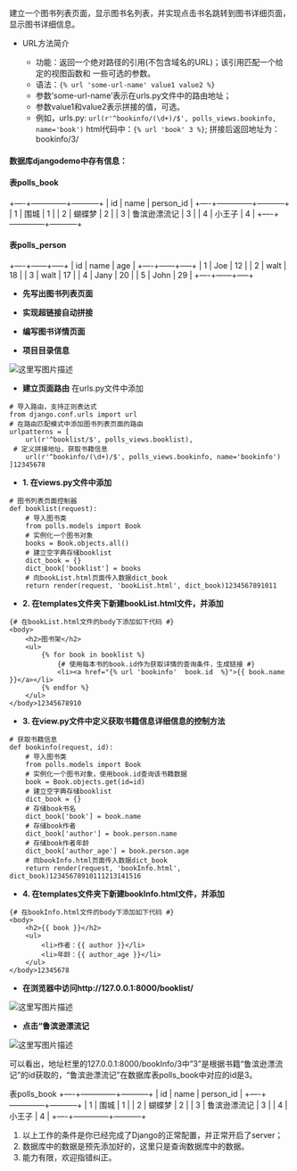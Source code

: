 建立一个图书列表页面，显示图书名列表，并实现点击书名跳转到图书详细页面，显示图书详细信息。

- URL方法简介

   

   

  - 功能：返回一个绝对路径的引用(不包含域名的URL)；该引用匹配一个给定的视图函数和 
    一些可选的参数。
  - 语法：`{% url 'some-url-name' value1 value2 %}`
  - 参数’some-url-name’表示在urls.py文件中的路由地址；
  - 参数value1和value2表示拼接的值，可选。
  - 例如，urls.py: `url(r'^bookinfo/(\d+)/$', polls_views.bookinfo, name='book')` 
    html代码中：`{% url 'book' 3 %}`; 
    拼接后返回地址为：bookinfo/3/

#### **数据库djangodemo中存有信息：**

#### **表polls_book**

+—-+————–+———–+ 
| id | name | person_id | 
+—-+————–+———–+ 
| 1 | 围城 | 1 | 
| 2 | 蝴蝶梦 | 2 | 
| 3 | 鲁滨逊漂流记 | 3 | 
| 4 | 小王子 | 4 | 
+—-+————–+———–+

#### **表polls_person**

+—-+——+—–+ 
| id | name | age | 
+—-+——+—–+ 
| 1 | Joe | 12 | 
| 2 | walt | 18 | 
| 3 | walt | 17 | 
| 4 | Jany | 20 | 
| 5 | John | 29 | 
+—-+——+—–+

- **先写出图书列表页面**
- **实现超链接自动拼接**
- **编写图书详情页面**

- **项目目录信息**

![这里写图片描述](https://img-blog.csdn.net/20171221235756514?watermark/2/text/aHR0cDovL2Jsb2cuY3Nkbi5uZXQvY2hlbmdjaGVuZzk1NTg4/font/5a6L5L2T/fontsize/400/fill/I0JBQkFCMA==/dissolve/70/gravity/SouthEast)

- **建立页面路由** 
  在urls.py文件中添加

```
# 导入路由，支持正则表达式
from django.conf.urls import url
# 在路由匹配模式中添加图书列表页面的路由
urlpatterns = [
    url(r'^booklist/$', polls_views.booklist),
 # 定义拼接地址，获取书籍信息
    url(r'^bookinfo/(\d+)/$', polls_views.bookinfo, name='bookinfo')
]12345678
```

- **1. 在views.py文件中添加**

```
# 图书列表页面控制器
def booklist(request):
    # 导入图书类
    from polls.models import Book
    # 实例化一个图书对象
    books = Book.objects.all()
    # 建立空字典存储booklist
    dict_book = {}
    dict_book['booklist'] = books
    # 向bookList.html页面传入数据dict_book
    return render(request, 'bookList.html', dict_book)1234567891011
```

- **2. 在templates文件夹下新建bookList.html文件，并添加**

```
{# 在bookList.html文件的body下添加如下代码 #}
<body>
    <h2>图书架</h2>
    <ul>
        {% for book in booklist %}
            {# 使用每本书的book.id作为获取详情的查询条件，生成链接 #}
            <li><a href="{% url 'bookinfo'  book.id  %}">{{ book.name }}</a></li>
        {% endfor %}
    </ul>
</body>12345678910
```

- **3. 在view.py文件中定义获取书籍信息详细信息的控制方法**

```
# 获取书籍信息
def bookinfo(request, id):
    # 导入图书类
    from polls.models import Book
    # 实例化一个图书对象，使用book.id查询该书籍数据
    book = Book.objects.get(id=id)
    # 建立空字典存储booklist
    dict_book = {}
    # 存储book书名
    dict_book['book'] = book.name
    # 存储book作者
    dict_book['author'] = book.person.name
    # 存储book作者年龄
    dict_book['author_age'] = book.person.age
    # 向bookInfo.html页面传入数据dict_book
    return render(request, 'bookInfo.html', dict_book)12345678910111213141516
```

- **4. 在templates文件夹下新建bookInfo.html文件，并添加**

```
{# 在bookInfo.html文件的body下添加如下代码 #}
<body>
    <h2>{{ book }}</h2>
    <ul>
        <li>作者：{{ author }}</li>
        <li>年龄：{{ author_age }}</li>
    </ul>
</body>12345678
```

- **在浏览器中访问http://127.0.0.1:8000/booklist/**

![这里写图片描述](https://img-blog.csdn.net/20171221235120651?watermark/2/text/aHR0cDovL2Jsb2cuY3Nkbi5uZXQvY2hlbmdjaGVuZzk1NTg4/font/5a6L5L2T/fontsize/400/fill/I0JBQkFCMA==/dissolve/70/gravity/SouthEast)

- **点击“鲁滨逊漂流记**

![这里写图片描述](https://img-blog.csdn.net/20171221235204767?watermark/2/text/aHR0cDovL2Jsb2cuY3Nkbi5uZXQvY2hlbmdjaGVuZzk1NTg4/font/5a6L5L2T/fontsize/400/fill/I0JBQkFCMA==/dissolve/70/gravity/SouthEast)

可以看出，地址栏里的127.0.0.1:8000/bookInfo/3中”3”是根据书籍“鲁滨逊漂流记”的id获取的，“鲁滨逊漂流记”在数据库表polls_book中对应的id是3。

表polls_book 
+—-+————–+———–+ 
| id | name | person_id | 
+—-+————–+———–+ 
| 1 | 围城 | 1 | 
| 2 | 蝴蝶梦 | 2 | 
| 3 | 鲁滨逊漂流记 | 3 | 
| 4 | 小王子 | 4 | 
+—-+————–+———–+

1. 以上工作的条件是你已经完成了Django的正常配置，并正常开启了server；
2. 数据库中的数据是预先添加好的，这里只是查询数据库中的数据。
3. 能力有限，欢迎指错纠正。